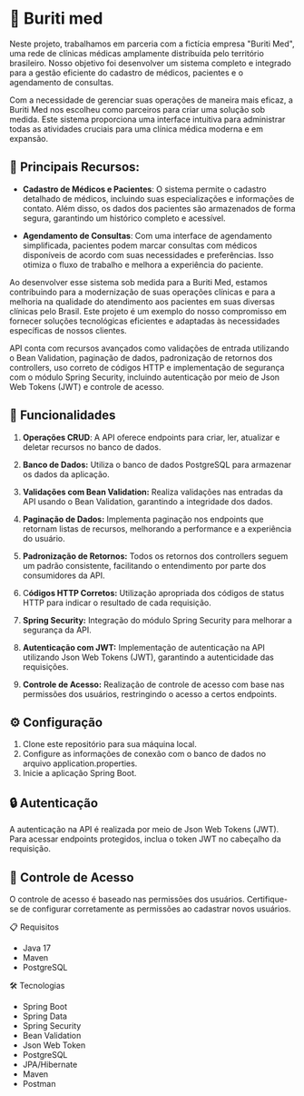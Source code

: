# 🏥 Buriti med

Neste projeto, trabalhamos em parceria com a fictícia empresa "Buriti Med", uma rede de clínicas médicas amplamente distribuída 
pelo território brasileiro. Nosso objetivo foi desenvolver um sistema completo e integrado para a gestão eficiente do cadastro de médicos, 
pacientes e o agendamento de consultas.

Com a necessidade de gerenciar suas operações de maneira mais eficaz, a Buriti Med nos escolheu como parceiros para criar 
uma solução sob medida. Este sistema proporciona uma interface intuitiva para administrar todas as atividades cruciais 
para uma clínica médica moderna e em expansão.

## 💎 Principais Recursos:

* **Cadastro de Médicos e Pacientes**: O sistema permite o cadastro detalhado de médicos, incluindo suas especializações e 
informações de contato. Além disso, os dados dos pacientes são armazenados de forma segura, garantindo um histórico completo e acessível.

* **Agendamento de Consultas**: Com uma interface de agendamento simplificada, pacientes podem marcar consultas com médicos 
disponíveis de acordo com suas necessidades e preferências. Isso otimiza o fluxo de trabalho e melhora a experiência do paciente.

Ao desenvolver esse sistema sob medida para a Buriti Med, estamos contribuindo para a modernização de suas operações
clínicas e para a melhoria na qualidade do atendimento aos pacientes em suas diversas clínicas pelo Brasil. Este projeto é 
um exemplo do nosso compromisso em fornecer soluções tecnológicas eficientes e adaptadas às necessidades específicas de nossos clientes.


API conta com recursos avançados como validações de entrada utilizando o Bean Validation, paginação de dados, 
padronização de retornos dos controllers, uso correto de códigos HTTP e implementação de segurança com o módulo Spring Security, 
incluindo autenticação por meio de Json Web Tokens (JWT) e controle de acesso.



## 🎯 Funcionalidades
1. **Operações CRUD**: A API oferece endpoints para criar, ler, atualizar e deletar recursos no banco de dados.  


2. **Banco de Dados:** Utiliza o banco de dados PostgreSQL para armazenar os dados da aplicação.


3. **Validações com Bean Validation:** Realiza validações nas entradas da API usando o Bean Validation, garantindo a integridade dos dados.


4. **Paginação de Dados:** Implementa paginação nos endpoints que retornam listas de recursos, melhorando a performance e a experiência do usuário.


5. **Padronização de Retornos:** Todos os retornos dos controllers seguem um padrão consistente, facilitando o entendimento por parte dos consumidores da API.


6. C**ódigos HTTP Corretos:** Utilização apropriada dos códigos de status HTTP para indicar o resultado de cada requisição.


7. **Spring Security:** Integração do módulo Spring Security para melhorar a segurança da API.


8. **Autenticação com JWT:** Implementação de autenticação na API utilizando Json Web Tokens (JWT), garantindo a autenticidade das requisições.


9. **Controle de Acesso:** Realização de controle de acesso com base nas permissões dos usuários, restringindo o acesso a certos endpoints.


## ⚙️ Configuração 
1. Clone este repositório para sua máquina local.
2. Configure as informações de conexão com o banco de dados no arquivo application.properties.
3. Inicie a aplicação Spring Boot.

## 🔒 Autenticação
A autenticação na API é realizada por meio de Json Web Tokens (JWT). Para acessar endpoints protegidos, inclua o token 
JWT no cabeçalho da requisição.

## 🔐 Controle de Acesso
O controle de acesso é baseado nas permissões dos usuários. Certifique-se de configurar corretamente as permissões ao cadastrar novos usuários.

📋 Requisitos

* Java 17
* Maven
* PostgreSQL

🛠️ Tecnologias  
* Spring Boot
* Spring Data
* Spring Security
* Bean Validation
* Json Web Token
* PostgreSQL
* JPA/Hibernate
* Maven
* Postman